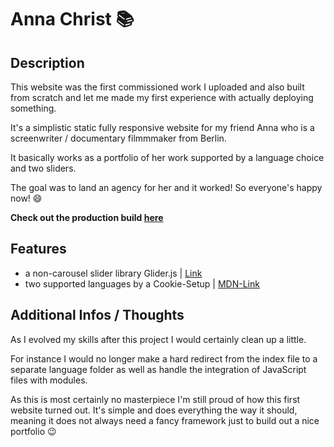 # Anna Christ :books:

## Description



This website was the first commissioned work I uploaded and also built from scratch and let me made my first experience with actually deploying something.

It's a simplistic static fully responsive website for my friend Anna who is a screenwriter / documentary filmmmaker from Berlin.

It basically works as a portfolio of her work supported by a language choice and two sliders.

The goal was to land an agency for her and it worked! So everyone's happy now! :smile:

**Check out the production build [here](https://anna-christ.com/)**

## Features



-   a non-carousel slider library Glider.js | [Link](https://nickpiscitelli.github.io/Glider.js/)
-   two supported languages by a Cookie-Setup | [MDN-Link](https://developer.mozilla.org/en-US/docs/Web/API/Document/cookie)

## Additional Infos / Thoughts



As I evolved my skills after this project I would certainly clean up a little.

For instance I would no longer make a hard redirect from the index file to a separate language folder as well as handle the integration of JavaScript files with modules.

As this is most certainly no masterpiece I'm still proud of how this first website turned out. It's simple and does everything the way it should, meaning it does not always need a fancy framework just to build out a nice portfolio :wink:
